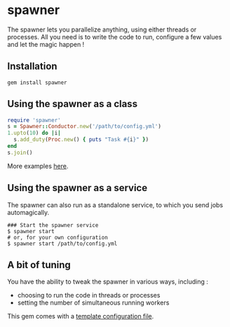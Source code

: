 spawner
=======
The spawner lets you parallelize anything, using either threads or
processes. All you need is to write the code to run, configure a few values and
let the magic happen !

Installation
------------
```
gem install spawner
```

Using the spawner as a class
----------------------------
```ruby
require 'spawner'
s = Spawner::Conductor.new('/path/to/config.yml')
1.upto(10) do |i|
  s.add_duty(Proc.new() { puts "Task #{i}" })
end
s.join()
```

More examples [here](/gray-matter/spawner/tree/master/examples).

Using the spawner as a service
------------------------------
The spawner can also run as a standalone service, to which you send jobs
automagically.

```
### Start the spawner service
$ spawner start
# or, for your own configuration
$ spawner start /path/to/config.yml
```

A bit of tuning
---------------
You have the ability to tweak the spawner in various ways, including :
* choosing to run the code in threads or processes
* setting the number of simultaneous running workers

This gem comes with a [template configuration
file](/gray-matter/spawner/blob/master/etc/config.yml).

